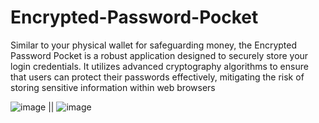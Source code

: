 # Encrypted-Password-Pocket
Similar to your physical wallet for safeguarding money, the Encrypted Password Pocket is a robust application designed to securely store your login credentials. It utilizes advanced cryptography algorithms to ensure that users can protect their passwords effectively, mitigating the risk of storing sensitive information within web browsers

![image](https://github.com/AuxGrep/Encrypted-Password-Pocket/assets/103135612/b266c300-5c92-43ce-bdb9-8103b0635bcd)
|| ![image](https://github.com/AuxGrep/Encrypted-Password-Pocket/assets/103135612/52c06c12-bc03-48a1-8918-428f1a567b53)

